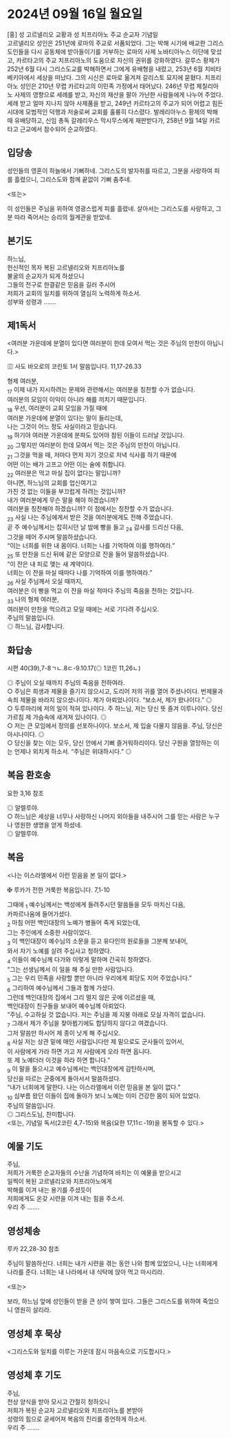 # 2024년 09월 16일 월요일

[홍] 성 고르넬리오 교황과 성 치프리아노 주교 순교자 기념일  
고르넬리오 성인은 251년에 로마의 주교로 서품되었다. 그는 박해 시기에 배교한 그리스도인들을 다시 공동체에 받아들이기를 거부하는 로마의 사제 노바티아누스 이단에 맞섰고, 카르타고의 주교 치프리아노의 도움으로 자신의 권위를 강화하였다. 갈루스 황제가 252년 6월 다시 그리스도교를 박해하면서 그에게 유배형을 내렸고, 253년 6월 치비타베키아에서 세상을 떠났다. 그의 시신은 로마로 옮겨져 갈리스토 묘지에 묻혔다.
치프리아노 성인은 210년 무렵 카르타고의 이민족 가정에서 태어났다. 246년 무렵 체칠리아노 사제의 영향으로 세례를 받고, 자신의 재산을 팔아 가난한 사람들에게 나누어 주었다. 세례 받고 얼마 지나지 않아 사제품을 받고, 249년 카르타고의 주교가 되어 어렵고 힘든 시대에 모범적인 덕행과 저술로써 교회를 훌륭히 다스렸다. 발레리아누스 황제의 박해 때 유배당하고, 신임 총독 갈레리우스 막시무스에게 재판받다가, 258년 9월 14일 카르타고 근교에서 참수되어 순교하였다.


## 입당송

성인들의 영혼이 하늘에서 기뻐하네. 그리스도의 발자취를 따르고, 그분을 사랑하여 피를 흘렸으니, 그리스도와 함께 끝없이 기뻐 춤추네.  
  
<또는>  
  
이 성인들은 주님을 위하여 영광스럽게 피를 흘렸네. 살아서는 그리스도를 사랑하고, 그분 따라 죽어서는 승리의 월계관을 받았네.  
## 본기도

하느님,  
헌신적인 목자 복된 고르넬리오와 치프리아노를  
불굴의 순교자가 되게 하셨으니  
그들의 전구로 한결같은 믿음을 길러 주시어  
저희가 교회의 일치를 위하여 열심히 노력하게 하소서.  
성부와 성령과 …….  
  
## 제1독서

<여러분 가운데에 분열이 있다면 여러분이 한데 모여서 먹는 것은 주님의 만찬이 아닙니다.>

▥ 사도 바오로의 코린토 1서 말씀입니다. 11,17-26.33

형제 여러분,  
<sub>17</sub> 이제 내가 지시하려는 문제와 관련해서는 여러분을 칭찬할 수가 없습니다.  
여러분의 모임이 이익이 아니라 해를 끼치기 때문입니다.  
<sub>18</sub> 우선, 여러분이 교회 모임을 가질 때에  
여러분 가운데에 분열이 있다는 말이 들리는데,  
나는 그것이 어느 정도 사실이라고 믿습니다.  
<sub>19</sub> 하기야 여러분 가운데에 분파도 있어야 참된 이들이 드러날 것입니다.  
<sub>20</sub> 그렇지만 여러분이 한데 모여서 먹는 것은 주님의 만찬이 아닙니다.  
<sub>21</sub> 그것을 먹을 때, 저마다 먼저 자기 것으로 저녁 식사를 하기 때문에  
어떤 이는 배가 고프고 어떤 이는 술에 취합니다.  
<sub>22</sub> 여러분은 먹고 마실 집이 없다는 말입니까?  
아니면, 하느님의 교회를 업신여기고  
가진 것 없는 이들을 부끄럽게 하려는 것입니까?  
내가 여러분에게 무슨 말을 해야 하겠습니까?  
여러분을 칭찬해야 하겠습니까? 이 점에서는 칭찬할 수가 없습니다.  
<sub>23</sub> 사실 나는 주님에게서 받은 것을 여러분에게도 전해 주었습니다.  
곧 주 예수님께서는 잡히시던 날 밤에 빵을 들고 <sub>24</sub> 감사를 드리신 다음,  
그것을 떼어 주시며 말씀하셨습니다.  
“이는 너희를 위한 내 몸이다. 너희는 나를 기억하여 이를 행하여라.”  
<sub>25</sub> 또 만찬을 드신 뒤에 같은 모양으로 잔을 들어 말씀하셨습니다.  
“이 잔은 내 피로 맺는 새 계약이다.  
너희는 이 잔을 마실 때마다 나를 기억하여 이를 행하여라.”  
<sub>26</sub> 사실 주님께서 오실 때까지,  
여러분은 이 빵을 먹고 이 잔을 마실 적마다 주님의 죽음을 전하는 것입니다.  
<sub>33</sub> 나의 형제 여러분,  
여러분이 만찬을 먹으려고 모일 때에는 서로 기다려 주십시오.  
주님의 말씀입니다.  
◎ 하느님, 감사합니다.  
  
## 화답송

시편 40(39),7-8ㄱㄴ.8ㄷ-9.10.17(◎ 1코린 11,26ㄴ)

◎ 주님이 오실 때까지 주님의 죽음을 전하여라.  
○ 주님은 희생과 제물을 즐기지 않으시고, 도리어 저의 귀를 열어 주셨나이다. 번제물과 속죄 제물을 바라지 않으셨나이다. 제가 아뢰었나이다. “보소서, 제가 왔나이다.” ◎  
○ 두루마리에 저의 일이 적혀 있나이다. 주 하느님, 저는 당신 뜻 즐겨 이루나이다. 당신 가르침 제 가슴속에 새겨져 있나이다. ◎  
○ 저는 큰 모임에서 정의를 선포하나이다. 보소서, 제 입술 다물지 않음을. 주님, 당신은 아시나이다. ◎  
○ 당신을 찾는 이는 모두, 당신 안에서 기뻐 즐거워하리이다. 당신 구원을 열망하는 이는 언제나 외치게 하소서. “주님은 위대하시다.” ◎  
  
## 복음 환호송

요한 3,16 참조

◎ 알렐루야.  
○ 하느님은 세상을 너무나 사랑하신 나머지 외아들을 내주시어 그를 믿는 사람은 누구나 영원한 생명을 얻게 하셨네.  
◎ 알렐루야.  
  
## 복음

<나는 이스라엘에서 이런 믿음을 본 일이 없다.>

✠ 루카가 전한 거룩한 복음입니다. 7,1-10

그때에 <sub>1</sub> 예수님께서는 백성에게 들려주시던 말씀들을 모두 마치신 다음,  
카파르나움에 들어가셨다.  
<sub>2</sub> 마침 어떤 백인대장의 노예가 병들어 죽게 되었는데,  
그는 주인에게 소중한 사람이었다.  
<sub>3</sub> 이 백인대장이 예수님의 소문을 듣고 유다인의 원로들을 그분께 보내어,  
와서 자기 노예를 살려 주십사고 청하였다.  
<sub>4</sub> 이들이 예수님께 다가와 이렇게 말하며 간곡히 청하였다.  
“그는 선생님께서 이 일을 해 주실 만한 사람입니다.  
<sub>5</sub> 그는 우리 민족을 사랑할 뿐만 아니라 우리에게 회당도 지어 주었습니다.”  
<sub>6</sub> 그리하여 예수님께서 그들과 함께 가셨다.  
그런데 백인대장의 집에서 그리 멀지 않은 곳에 이르셨을 때,  
백인대장이 친구들을 보내어 예수님께 아뢰었다.  
“주님, 수고하실 것 없습니다. 저는 주님을 제 지붕 아래로 모실 자격이 없습니다.  
<sub>7</sub> 그래서 제가 주님을 찾아뵙기에도 합당하지 않다고 여겼습니다.  
그저 말씀만 하시어 제 종이 낫게 해 주십시오.  
<sub>8</sub> 사실 저는 상관 밑에 매인 사람입니다만 제 밑으로도 군사들이 있어서,  
이 사람에게 가라 하면 가고 저 사람에게 오라 하면 옵니다.  
또 제 노예더러 이것을 하라 하면 합니다.”  
<sub>9</sub> 이 말을 들으시고 예수님께서는 백인대장에게 감탄하시며,  
당신을 따르는 군중에게 돌아서서 말씀하셨다.  
“내가 너희에게 말한다. 나는 이스라엘에서 이런 믿음을 본 일이 없다.”  
<sub>10</sub> 심부름 왔던 이들이 집에 돌아가 보니 노예는 이미 건강한 몸이 되어 있었다.  
주님의 말씀입니다.  
◎ 그리스도님, 찬미합니다.  
<또는, 기념일 독서(2코린 4,7-15)와 복음(요한 17,11ㄷ-19)을 봉독할 수 있다.>  
  
## 예물 기도

주님,  
저희가 거룩한 순교자들의 수난을 기념하여 바치는 이 예물을 받으시고  
일찍이 복된 고르넬리오와 치프리아노에게  
박해를 이겨 내는 용기를 주셨듯이  
저희에게도 온갖 시련을 이겨 내는 힘을 주소서.  
우리 주 …….  
  
## 영성체송

루카 22,28-30 참조

주님이 말씀하신다. 너희는 내가 시련을 겪는 동안 나와 함께 있었으니, 나는 너희에게 나라를 준다. 너희는 내 나라에서 내 식탁에 앉아 먹고 마시리라.  
  
<또는>  
  
보라, 하느님 앞에 성인들이 받을 큰 상이 쌓여 있다. 그들은 그리스도를 위하여 죽었으니 영원히 살리라.  
## 영성체 후 묵상

<그리스도와 일치를 이루는 가운데 잠시 마음속으로 기도합시다.>  
## 영성체 후 기도

주님,  
천상 양식을 받아 모시고 간절히 청하오니  
저희가 복된 순교자 고르넬리오와 치프리아노를 본받아  
성령의 힘으로 굳세어져 복음의 진리를 증언하게 하소서.  
우리 주 …….